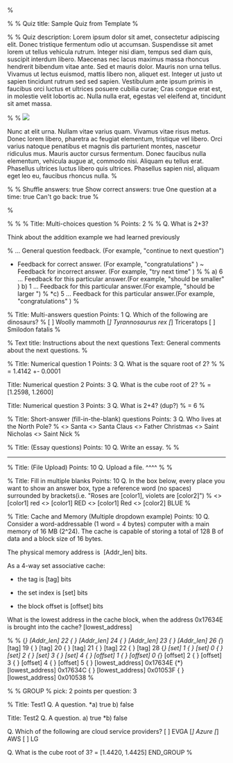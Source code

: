 %<!-- % - Note: Any line starts with "%" mark is a comment line that will not be processed and could be deleted. - -->

%<!-- % ********************Quiz title part*********************************************************** -->
%<!-- % Start the quiz with a title. Title has only one line and will be processed as raw text. -->
Quiz title: Sample Quiz from Template
%<!-- % ********************Quiz title part*********************************************************** -->


%<!-- % ********************(optional) Quiz description part*************************************************** -->
%<!-- %  Quiz description will be rendered as "Quiz Instruction" on Canvas -->
Quiz description: Lorem ipsum dolor sit amet, consectetur adipiscing elit. Donec tristique fermentum odio ut accumsan. Suspendisse sit amet lorem ut tellus vehicula rutrum. Integer nisi diam, tempus sed diam quis, suscipit interdum libero. Maecenas nec lacus maximus massa rhoncus hendrerit bibendum vitae ante. Sed et mauris dolor. Mauris non urna tellus. Vivamus ut lectus euismod, mattis libero non, aliquet est. Integer ut justo ut sapien tincidunt rutrum sed sed sapien. Vestibulum ante ipsum primis in faucibus orci luctus et ultrices posuere cubilia curae; Cras congue erat est, in molestie velit lobortis ac. Nulla nulla erat, egestas vel eleifend at, tincidunt sit amet massa.

%<!-- %  Images need to be hosted outside of the Canvas -->
%<!-- %  Or upload the images to the Canvas first and get the generated URL from Canvas -->
![](https://upload.wikimedia.org/wikipedia/commons/8/89/Euclid%27s_algorithm_Book_VII_Proposition_2_2.png)

Nunc at elit urna. Nullam vitae varius quam. Vivamus vitae risus metus. Donec lorem libero, pharetra ac feugiat elementum, tristique vel libero. Orci varius natoque penatibus et magnis dis parturient montes, nascetur ridiculus mus. Mauris auctor cursus fermentum. Donec faucibus nulla elementum, vehicula augue at, commodo nisi. Aliquam eu tellus erat. Phasellus ultrices luctus libero quis ultrices. Phasellus sapien nisl, aliquam eget leo eu, faucibus rhoncus nulla.
%<!-- % ********************Quiz description part*************************************************** -->

%<!-- % ********************(optional) Quiz options part*************************************************** -->
%<!-- % Specify whether some quiz options should be enabled by putting "true" or "false" after the option -->
Shuffle answers: true
Show correct answers: true
One question at a time: true
Can't go back: true
%<!-- % ********************Quiz options part*************************************************** -->


%<!-- % ********************Quiz Title/Description/Options need to be defined before questions!!************* -->


%<!-- % ********************Start Defining Questions*************************************************** -->
%<!-- % ********************Sample Question (General Parameters and Multi-choice Example)********* -->
%<!-- % (optional) Title of the question -->
Title: Multi-choices question
%<!-- % (optional) Points of the question -->
Points: 2
%<!-- % (REQUIRED) Description of the question, start the line with "Q.". -->
%<!-- % Description of the question could have multiple lines/paragraphs, Please use an empty line to separate the paragraphs -->
Q.  What is 2+3?

Think about the addition example we had learned previously

%<!-- % (optional) Feedbacks for answer of the question. -->
... General question feedback. (For example, "continue to next question")
+   Feedback for correct answer. (For example, "congratulations" )
~   Feedback for incorrect answer. (For example, "try next time" )
%<!-- % For Multi-choice Example, list each answer as a line that start with  -->
%<!-- %  a letter followed by a closing parenthesis and one or more spaces or tabs ("a) ") -->
a)  6
... Feedback for this particular answer.(For example, "should be smaller" )
b)  1
... Feedback for this particular answer.(For example, "should be larger ")
%<!-- % The correct choice is designated with an asterisk ("*c) "). -->
*c) 5
... Feedback for this particular answer.(For example, "congratulations" )
%<!-- % ********************Sample Question (General Parameters and Multi-choice Example)********* -->

%<!-- % ********************Sample Question (Multi-answers question)******************************** -->
Title: Multi-answers question
Points: 1
Q.  Which of the following are dinosaurs?
%<!-- % use [] or [ ] for incorrect answers and [*] for correct answers. -->
[ ] Woolly mammoth
[*] Tyrannosaurus rex
[*] Triceratops
[ ] Smilodon fatalis
%<!-- % ********************Sample Question (Multi-answers question)******************************** -->

%<!-- % ********************Example to add a text regions****************************************** -->
Text title:  Instructions about the next questions
Text:  General comments about the next questions.
%<!-- % ********************Example to add a text regions****************************************** -->

%<!-- % ********************Sample Question (Numerical Questions)******************************** -->
Title: Numerical question 1
Points: 3
Q.  What is the square root of 2?
%<!-- % use an equals sign followed by one or more spaces or tabs followed by the numerical answer -->
%<!-- % answers can be a correct answer with a specified acceptable margin of error <ans> +- <margin>    -->
=   1.4142 +- 0.0001

Title: Numerical question 2
Points: 3
Q.  What is the cube root of 2?
%<!-- % answers can be a range of the form [<min>, <max>] -->
=   [1.2598, 1.2600]

Title: Numerical question 3
Points: 3
Q.  What is 2+4? (dup?)
%<!-- % answers can be exact number -->
=   6
%<!-- % ********************Sample Question (Numerical Questions)******************************** -->


%<!-- % ********************Sample Question (Fill-in-the-blank Questions)******************************** -->
Title: Short-answer (fill-in-the-blank) questions
Points: 3
Q.  Who lives at the North Pole?
%<!-- % use <> followed by one or more spaces or tabs followed by a possible answer -->
<>   Santa
<>   Santa Claus
<>   Father Christmas
<>   Saint Nicholas
<>   Saint Nick
%<!-- % ********************Sample Question (Fill-in-the-blank Questions)******************************** -->


%<!-- % ********************Sample Question (Essay question)******************************** -->
Title: (Essay questions)
Points: 10
Q.  Write an essay.
%<!-- % Use a sequence of three or more underscores at the next line of question description to mark-->
%<!-- % this question as the essay question-->
____
%<!-- % ********************Sample Question (File Upload)******************************** -->
Title: (File Upload)
Points: 10
Q. Upload a file.
^^^^
%<!-- % Use a sequence of three or more carets at the next line of question description to mark-->
%<!-- % this question as the file upload question-->

%<!-- % ********************Sample Question (Fill-in-multiple-blanks Questions)******************************** -->
Title: Fill in multiple blanks
Points: 10
Q.  In the box below, every place you want to show an answer box, type a reference word (no spaces) surrounded by brackets(i.e. "Roses are [color1], violets are [color2]")
%<!-- % use <> followed by spaces and [reference word] for answers of each blank marked by the reference word -->
<>    [color1]    red
<>    [color1]    RED
<>    [color1]    Red
<>    [color2]    BLUE
%<!-- % ********************Sample Question (Fill-in-multiple-blanks Questions)******************************** -->


%<!-- % ********************Sample Question (Multiple Dropdowns Questions)******************************** -->
Title: Cache and Memory (Multiple dropdown example)
Points: 10
Q. Consider a word-addressable (1 word = 4 bytes) computer with a main memory of 16 MB (2^24). The cache is capable of storing a total of 128 B of data and a block size of 16 bytes. 

 The physical memory address is  [Addr_len] bits.

 As a 4-way set associative cache:

 - the tag is [tag] bits

 - the set index is [set] bits

 - the block offset is [offset] bits

What is the lowest address in the cache block, when the address 0x17634E is brought into the cache? [lowest_address]

%<!-- % use { } followed by spaces and [reference word] for incorrect answers of each blank marked by the reference word -->
%<!-- % use {*} for correct answers. -->
{*}   [Addr_len]  22
{ }   [Addr_len]  24
{ }   [Addr_len]   23
{ }   [Addr_len]  26
{*}   [tag]  19
{ }   [tag]   20
{ }   [tag]   21
{ }   [tag]   22
{ }   [tag]   28
{*}   [set]  1
{ }   [set]   0
{ }   [set]   2
{ }   [set]   3
{ }   [set]   4
{ }   [offset]  1
{ }   [offset]   0
{*}   [offset]   2
{ }   [offset]   3
{ }   [offset]   4
{ }   [offset]   5
{ }   [lowest_address]   0x17634E
{*}   [lowest_address]   0x17634C
{ }   [lowest_address]   0x01053F
{ }   [lowest_address]   0x010538
%<!-- % ********************Sample Question (Multiple Dropdowns Questions)******************************** -->

%<!-- % ********************Using Question Group ***************************************************** -->
%<!-- Use keyword "GROUP" to mark the start of a group and "END_GROUP" to mark the end of a group -->
GROUP
%<!-- For each group, you could specify how many question will be picked and what are the points for the picked question -->
pick: 2
points per question: 3

%<!-- Questions with the same descriptions can be repeated as long as they have a different title -->
Title: Test1
Q.  A question.
*a) true
b)  false

Title: Test2
Q.  A question.
a) true
*b)  false

Q.  Which of the following are cloud service providers?
[ ] EVGA
[*] Azure
[*] AWS
[ ] LG

Q.  What is the cube root of 3?
=   [1.4420, 1.4425]
END_GROUP
%<!-- % ********************Using Question Group ***************************************************** -->